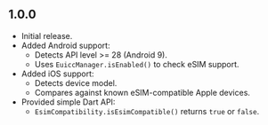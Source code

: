 ## 1.0.0

- Initial release.
- Added Android support:
  - Detects API level >= 28 (Android 9).
  - Uses `EuiccManager.isEnabled()` to check eSIM support.
- Added iOS support:
  - Detects device model.
  - Compares against known eSIM-compatible Apple devices.
- Provided simple Dart API:
  - `EsimCompatibility.isEsimCompatible()` returns `true` or `false`.
